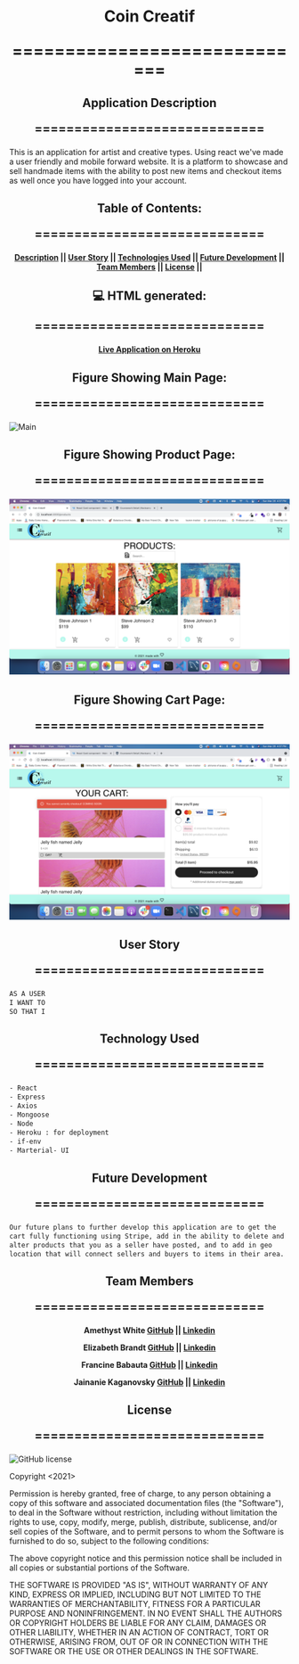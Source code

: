 <h1 align="center">Coin Creatif

=============================
</h1>

<h2 align="center">Application Description

=============================
</h2>

This is an application for artist and creative types. Using react we've made a user friendly and mobile forward website. It is a platform to showcase and sell handmade items with the ability to post new items and checkout items as well once you have logged into your account.


<h2 align="center">Table of Contents: 

=============================
</h2>

<h4 align="center">

 [Description](#description) ||
 [User Story](#user-story) ||
 [Technologies Used](#technologies-used) ||
 [Future Development](#future-development) ||
 [Team Members](#team-members) ||
 [License](#License) ||
</h4>


<h2 align="center">💻 HTML generated: 

=============================
</h2>

<h4 align="center">

[Live Application on Heroku](https://coincreatif.herokuapp.com/)

</h4>

<h2 align="center">Figure Showing Main Page: 

=============================
</h2>

![Main](client/public/images/mainpage.png)

<h2 align="center">Figure Showing Product Page:

=============================
</h2>

![Product](client/public/images/product.png)

<h2 align="center">Figure Showing Cart Page:

=============================
</h2>

![Cart](client/public/images/cart.png)


<h2 align="center">User Story

=============================
</h2>

```
AS A USER
I WANT TO
SO THAT I
```

<h2 align="center">Technology Used

=============================
</h2>

```
- React
- Express
- Axios
- Mongoose
- Node
- Heroku : for deployment
- if-env
- Marterial- UI

```

<h2 align="center">Future Development

=============================
</h2>

```
Our future plans to further develop this application are to get the cart fully functioning using Stripe, add in the ability to delete and alter products that you as a seller have posted, and to add in geo location that will connect sellers and buyers to items in their area.

```

<h2 align="center">Team Members

=============================
</h2>

<h4 align="center">

Amethyst White
[GitHub](https://github.com/Am-White)  ||
[Linkedin](https://www.linkedin.com/in/amethyst-white-1942761b7/)

Elizabeth Brandt
[GitHub](https://github.com/elizabethbrandt)  ||
[Linkedin](https://www.linkedin.com/in/elizabeth-brandt-pnw/)

Francine Babauta
[GitHub](https://github.com/fbabauta) ||
[Linkedin](www.linkedin.com/in/francine-babauta)

Jainanie Kaganovsky
[GitHub](https://github.com/jkaganovsky) ||
[Linkedin](https://www.linkedin.com/in/jailanie-kaganovsky-573a00116/)

</h4>


<h2 align="center">License

=============================
</h2>

![GitHub license](https://img.shields.io/badge/license-MIT-blue.svg)

Copyright <2021> <Coin Creatif Team>

Permission is hereby granted, free of charge, to any person obtaining a copy of this software and associated documentation files (the "Software"), to deal in the Software without restriction, including without limitation the rights to use, copy, modify, merge, publish, distribute, sublicense, and/or sell copies of the Software, and to permit persons to whom the Software is furnished to do so, subject to the following conditions:

The above copyright notice and this permission notice shall be included in all copies or substantial portions of the Software.

THE SOFTWARE IS PROVIDED "AS IS", WITHOUT WARRANTY OF ANY KIND, EXPRESS OR IMPLIED, INCLUDING BUT NOT LIMITED TO THE WARRANTIES OF MERCHANTABILITY, FITNESS FOR A PARTICULAR PURPOSE AND NONINFRINGEMENT. IN NO EVENT SHALL THE AUTHORS OR COPYRIGHT HOLDERS BE LIABLE FOR ANY CLAIM, DAMAGES OR OTHER LIABILITY, WHETHER IN AN ACTION OF CONTRACT, TORT OR OTHERWISE, ARISING FROM, OUT OF OR IN CONNECTION WITH THE SOFTWARE OR THE USE OR OTHER DEALINGS IN THE SOFTWARE.